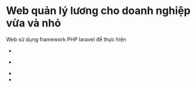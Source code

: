 # Web quản lý lương cho doanh nghiệp vừa và nhỏ
 <p>
      Web sử dụng framework PHP laravel để thực hiện
    </p>
    <p><strong></strong></p>
    <ul>
      <li></li>
    </ul>
    <p><strong></strong></p>
    <ul>
      <li></li>
    </ul>
    <p><strong></strong></p>
    <ul>
      <li><strong></strong></li>
      <li><strong></strong></li>
    </ul>
